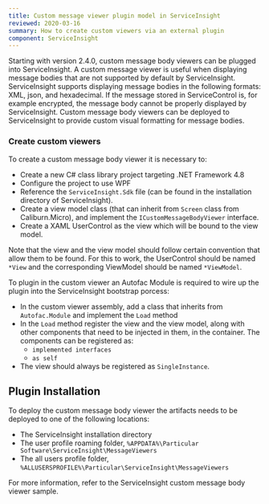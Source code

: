 ```yaml
---
title: Custom message viewer plugin model in ServiceInsight
reviewed: 2020-03-16
summary: How to create custom viewers via an external plugin
component: ServiceInsight
---
```


Starting with version 2.4.0, custom message body viewers can be plugged into ServiceInsight. A custom message viewer is useful when displaying message bodies that are not supported by default by ServiceInsight. ServiceInsight supports displaying message bodies in the following formats: XML, json, and hexadecimal. If the message stored in ServiceControl is, for example encrypted, the message body cannot be properly displayed by ServiceInsight. Custom message body viewers can be deployed to ServiceInsight to provide custom visual formatting for message bodies.

### Create custom viewers

To create a custom message body viewer it is necessary to:

- Create a new C# class library project targeting .NET Framework 4.8
- Configure the project to use WPF
- Reference the `ServiceInsight.Sdk` file (can be found in the installation directory of ServiceInsight).
- Create a view model class (that can inherit from `Screen` class from Caliburn.Micro), and implement the `ICustomMessageBodyViewer` interface.
- Create a XAML UserControl as the view which will be bound to the view model.

Note that the view and the view model should follow certain convention that allow them to be found. For this to work, the UserControl should be named `*View` and the corresponding ViewModel should be named `*ViewModel`.

To plugin in the custom viewer an Autofac Module is required to wire up the plugin into the ServiceInsight bootstrap porcess:

- In the custom viewer assembly, add a class that inherits from `Autofac.Module` and implement the `Load` method
- In the `Load` method register the view and the view model, along with other components that need to be injected in them, in the container. The components can be registered as:
  - `implemented interfaces`
  - `as self`
- The view should always be registered as `SingleInstance`.

## Plugin Installation

To deploy the custom message body viewer the artifacts needs to be deployed to one of the following locations:

- The ServiceInsight installation directory
- The user profile roaming folder, `%APPDATA%\Particular Software\ServiceInsight\MessageViewers`
- The all users profile folder, `%ALLUSERSPROFILE%\Particular\ServiceInsight\MessageViewers`

For more information, refer to the ServiceInsight custom message body viewer sample.